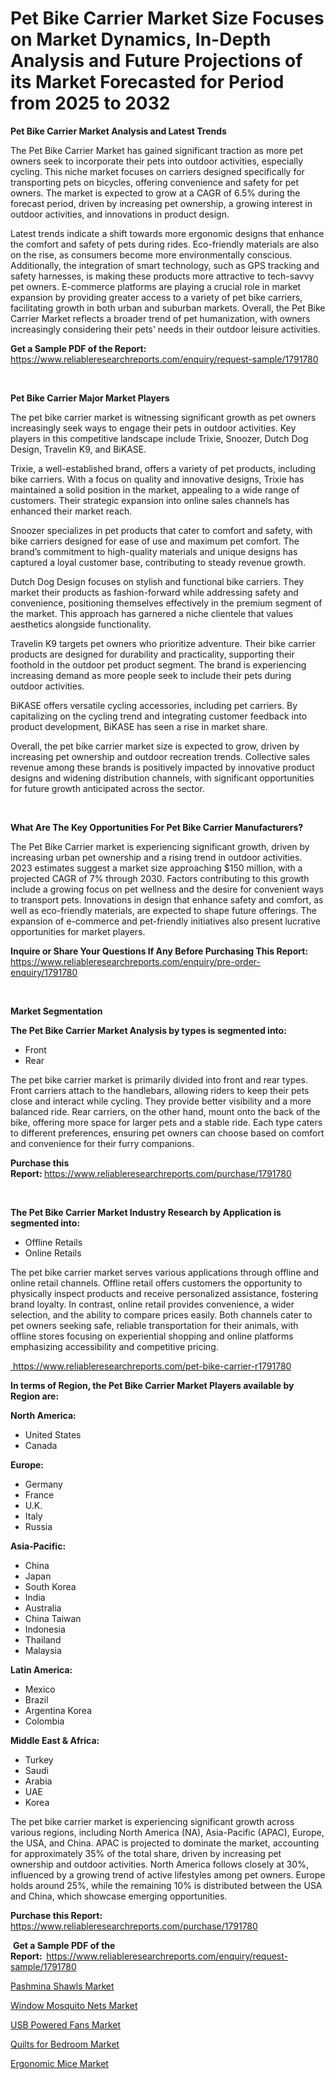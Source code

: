 <p><h1>Pet Bike Carrier Market Size Focuses on Market Dynamics, In-Depth Analysis and Future Projections of its Market Forecasted for Period from 2025 to 2032</h1></p><p><strong>Pet Bike Carrier Market Analysis and Latest Trends</strong></p>
<p><p>The Pet Bike Carrier Market has gained significant traction as more pet owners seek to incorporate their pets into outdoor activities, especially cycling. This niche market focuses on carriers designed specifically for transporting pets on bicycles, offering convenience and safety for pet owners. The market is expected to grow at a CAGR of 6.5% during the forecast period, driven by increasing pet ownership, a growing interest in outdoor activities, and innovations in product design.</p><p>Latest trends indicate a shift towards more ergonomic designs that enhance the comfort and safety of pets during rides. Eco-friendly materials are also on the rise, as consumers become more environmentally conscious. Additionally, the integration of smart technology, such as GPS tracking and safety harnesses, is making these products more attractive to tech-savvy pet owners. E-commerce platforms are playing a crucial role in market expansion by providing greater access to a variety of pet bike carriers, facilitating growth in both urban and suburban markets. Overall, the Pet Bike Carrier Market reflects a broader trend of pet humanization, with owners increasingly considering their pets' needs in their outdoor leisure activities.</p></p>
<p><strong>Get a Sample PDF of the Report:&nbsp;</strong> <a href="https://www.reliableresearchreports.com/enquiry/request-sample/1791780?utm_campaign=102&utm_medium=2&utm_source=Github&utm_content=ia&utm_term=09022025&utm_id=pet-bike-carrier">https://www.reliableresearchreports.com/enquiry/request-sample/1791780</a></p>
<p>&nbsp;</p>
<p><strong>Pet Bike Carrier Major Market Players</strong></p>
<p><p>The pet bike carrier market is witnessing significant growth as pet owners increasingly seek ways to engage their pets in outdoor activities. Key players in this competitive landscape include Trixie, Snoozer, Dutch Dog Design, Travelin K9, and BiKASE.</p><p>Trixie, a well-established brand, offers a variety of pet products, including bike carriers. With a focus on quality and innovative designs, Trixie has maintained a solid position in the market, appealing to a wide range of customers. Their strategic expansion into online sales channels has enhanced their market reach.</p><p>Snoozer specializes in pet products that cater to comfort and safety, with bike carriers designed for ease of use and maximum pet comfort. The brand’s commitment to high-quality materials and unique designs has captured a loyal customer base, contributing to steady revenue growth. </p><p>Dutch Dog Design focuses on stylish and functional bike carriers. They market their products as fashion-forward while addressing safety and convenience, positioning themselves effectively in the premium segment of the market. This approach has garnered a niche clientele that values aesthetics alongside functionality.</p><p>Travelin K9 targets pet owners who prioritize adventure. Their bike carrier products are designed for durability and practicality, supporting their foothold in the outdoor pet product segment. The brand is experiencing increasing demand as more people seek to include their pets during outdoor activities.</p><p>BiKASE offers versatile cycling accessories, including pet carriers. By capitalizing on the cycling trend and integrating customer feedback into product development, BiKASE has seen a rise in market share.</p><p>Overall, the pet bike carrier market size is expected to grow, driven by increasing pet ownership and outdoor recreation trends. Collective sales revenue among these brands is positively impacted by innovative product designs and widening distribution channels, with significant opportunities for future growth anticipated across the sector.</p></p>
<p>&nbsp;</p>
<p><strong>What Are The Key Opportunities For Pet Bike Carrier Manufacturers?</strong></p>
<p><p>The Pet Bike Carrier market is experiencing significant growth, driven by increasing urban pet ownership and a rising trend in outdoor activities. 2023 estimates suggest a market size approaching $150 million, with a projected CAGR of 7% through 2030. Factors contributing to this growth include a growing focus on pet wellness and the desire for convenient ways to transport pets. Innovations in design that enhance safety and comfort, as well as eco-friendly materials, are expected to shape future offerings. The expansion of e-commerce and pet-friendly initiatives also present lucrative opportunities for market players.</p></p>
<p><strong>Inquire or Share Your Questions If Any Before Purchasing This Report:</strong> <a href="https://www.reliableresearchreports.com/enquiry/pre-order-enquiry/1791780?utm_campaign=102&utm_medium=2&utm_source=Github&utm_content=ia&utm_term=09022025&utm_id=pet-bike-carrier">https://www.reliableresearchreports.com/enquiry/pre-order-enquiry/1791780</a></p>
<p>&nbsp;</p>
<p><strong>Market Segmentation</strong></p>
<p><strong>The Pet Bike Carrier Market Analysis by types is segmented into:</strong></p>
<p><ul><li>Front</li><li>Rear</li></ul></p>
<p><p>The pet bike carrier market is primarily divided into front and rear types. Front carriers attach to the handlebars, allowing riders to keep their pets close and interact while cycling. They provide better visibility and a more balanced ride. Rear carriers, on the other hand, mount onto the back of the bike, offering more space for larger pets and a stable ride. Each type caters to different preferences, ensuring pet owners can choose based on comfort and convenience for their furry companions.</p></p>
<p><strong>Purchase this Report:&nbsp;</strong><a href="https://www.reliableresearchreports.com/purchase/1791780?utm_campaign=102&utm_medium=2&utm_source=Github&utm_content=ia&utm_term=09022025&utm_id=pet-bike-carrier">https://www.reliableresearchreports.com/purchase/1791780</a></p>
<p>&nbsp;</p>
<p><strong>The Pet Bike Carrier Market Industry Research by Application is segmented into:</strong></p>
<p><ul><li>Offline Retails</li><li>Online Retails</li></ul></p>
<p><p>The pet bike carrier market serves various applications through offline and online retail channels. Offline retail offers customers the opportunity to physically inspect products and receive personalized assistance, fostering brand loyalty. In contrast, online retail provides convenience, a wider selection, and the ability to compare prices easily. Both channels cater to pet owners seeking safe, reliable transportation for their animals, with offline stores focusing on experiential shopping and online platforms emphasizing accessibility and competitive pricing.</p></p>
<p><a href="https://www.reliableresearchreports.com/pet-bike-carrier-r1791780?utm_campaign=102&utm_medium=2&utm_source=Github&utm_content=ia&utm_term=09022025&utm_id=pet-bike-carrier">&nbsp;https://www.reliableresearchreports.com/pet-bike-carrier-r1791780</a></p>
<p><strong>In terms of Region, the Pet Bike Carrier Market Players available by Region are:</strong></p>
<p>
    <p> <strong> North America: </strong>
        <ul>
            <li>United States</li>
            <li>Canada</li>
        </ul>
        </p> 
    <p> <strong> Europe: </strong>
        <ul>
            <li>Germany</li>
            <li>France</li>
            <li>U.K.</li>
            <li>Italy</li>
            <li>Russia</li>
        </ul>
        </p> 
    <p> <strong> Asia-Pacific: </strong>
        <ul>
            <li>China</li>
            <li>Japan</li>
            <li>South Korea</li>
            <li>India</li>
            <li>Australia</li>
            <li>China Taiwan</li>
            <li>Indonesia</li>
            <li>Thailand</li>
            <li>Malaysia</li>
        </ul>
        </p> 
    <p> <strong> Latin America: </strong>
        <ul>
            <li>Mexico</li>
            <li>Brazil</li>
            <li>Argentina Korea</li>
            <li>Colombia</li>
        </ul>
        </p> 
    <p> <strong> Middle East & Africa: </strong>
        <ul>
            <li>Turkey</li>
            <li>Saudi</li>
            <li>Arabia</li>
            <li>UAE</li>
            <li>Korea</li>
        </ul>
    </p>
    </p>
<p><p>The pet bike carrier market is experiencing significant growth across various regions, including North America (NA), Asia-Pacific (APAC), Europe, the USA, and China. APAC is projected to dominate the market, accounting for approximately 35% of the total share, driven by increasing pet ownership and outdoor activities. North America follows closely at 30%, influenced by a growing trend of active lifestyles among pet owners. Europe holds around 25%, while the remaining 10% is distributed between the USA and China, which showcase emerging opportunities.</p></p>
<p><strong>Purchase this Report: </strong><a href="https://www.reliableresearchreports.com/purchase/1791780?utm_campaign=102&utm_medium=2&utm_source=Github&utm_content=ia&utm_term=09022025&utm_id=pet-bike-carrier">https://www.reliableresearchreports.com/purchase/1791780</a></p>
<p>&nbsp;<strong>Get a Sample PDF of the Report:&nbsp;&nbsp;</strong><a href="https://www.reliableresearchreports.com/enquiry/request-sample/1791780?utm_campaign=102&utm_medium=2&utm_source=Github&utm_content=ia&utm_term=09022025&utm_id=pet-bike-carrier">https://www.reliableresearchreports.com/enquiry/request-sample/1791780</a></p>
<p><strong></strong></p>
<p><p><a href="https://github.com/dbichayison/Market-Research-Report-List-1/blob/main/pashmina-shawls-market.md?utm_campaign=102&utm_medium=2&utm_source=Github&utm_content=ia&utm_term=09022025&utm_id=pet-bike-carrier">Pashmina Shawls Market</a></p><p><a href="https://github.com/borgomornar/Market-Research-Report-List-1/blob/main/window-mosquito-nets-market.md?utm_campaign=102&utm_medium=2&utm_source=Github&utm_content=ia&utm_term=09022025&utm_id=pet-bike-carrier">Window Mosquito Nets Market</a></p><p><a href="https://github.com/tumacaakesha78/Market-Research-Report-List-1/blob/main/usb-powered-fans-market.md?utm_campaign=102&utm_medium=2&utm_source=Github&utm_content=ia&utm_term=09022025&utm_id=pet-bike-carrier">USB Powered Fans Market</a></p><p><a href="https://github.com/gethunsides/Market-Research-Report-List-1/blob/main/quilts-for-bedroom-market.md?utm_campaign=102&utm_medium=2&utm_source=Github&utm_content=ia&utm_term=09022025&utm_id=pet-bike-carrier">Quilts for Bedroom Market</a></p><p><a href="https://github.com/simurmarzoa/Market-Research-Report-List-1/blob/main/ergonomic-mice-market.md?utm_campaign=102&utm_medium=2&utm_source=Github&utm_content=ia&utm_term=09022025&utm_id=pet-bike-carrier">Ergonomic Mice Market</a></p></p>
